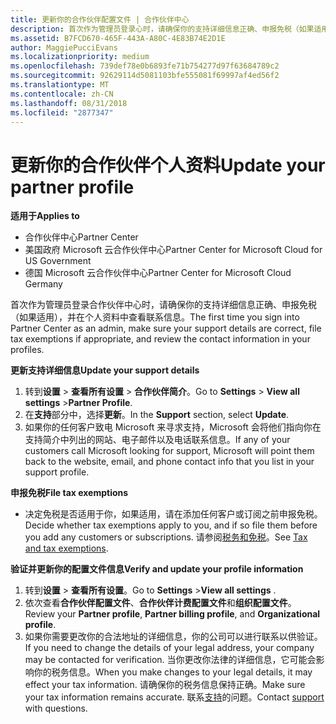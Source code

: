 ```yaml
---
title: 更新你的合作伙伴配置文件 | 合作伙伴中心
description: 首次作为管理员登录心时，请确保你的支持详细信息正确、申报免税（如果适用），并在个人资料中查看联系信息。
ms.assetid: B7FCD670-465F-443A-A80C-4E83B74E2D1E
author: MaggiePucciEvans
ms.localizationpriority: medium
ms.openlocfilehash: 739def78e0b6893fe71b754277d97f63684789c2
ms.sourcegitcommit: 92629114d5081103bfe555081f69997af4ed56f2
ms.translationtype: MT
ms.contentlocale: zh-CN
ms.lasthandoff: 08/31/2018
ms.locfileid: "2877347"
---
```

# <a name="update-your-partner-profile"></a><span data-ttu-id="5b0ff-103">更新你的合作伙伴个人资料</span><span class="sxs-lookup"><span data-stu-id="5b0ff-103">Update your partner profile</span></span>

**<span data-ttu-id="5b0ff-104">适用于</span><span class="sxs-lookup"><span data-stu-id="5b0ff-104">Applies to</span></span>**

-  <span data-ttu-id="5b0ff-105">合作伙伴中心</span><span class="sxs-lookup"><span data-stu-id="5b0ff-105">Partner Center</span></span>
-  <span data-ttu-id="5b0ff-106">美国政府 Microsoft 云合作伙伴中心</span><span class="sxs-lookup"><span data-stu-id="5b0ff-106">Partner Center for Microsoft Cloud for US Government</span></span>
-  <span data-ttu-id="5b0ff-107">德国 Microsoft 云合作伙伴中心</span><span class="sxs-lookup"><span data-stu-id="5b0ff-107">Partner Center for Microsoft Cloud Germany</span></span>

<span data-ttu-id="5b0ff-108">首次作为管理员登录合作伙伴中心时，请确保你的支持详细信息正确、申报免税（如果适用），并在个人资料中查看联系信息。</span><span class="sxs-lookup"><span data-stu-id="5b0ff-108">The first time you sign into Partner Center as an admin, make sure your support details are correct, file tax exemptions if appropriate, and review the contact information in your profiles.</span></span>

**<span data-ttu-id="5b0ff-109">更新支持详细信息</span><span class="sxs-lookup"><span data-stu-id="5b0ff-109">Update your support details</span></span>**

1.  <span data-ttu-id="5b0ff-110">转到**设置** &gt; **查看所有设置** &gt; **合作伙伴简介**。</span><span class="sxs-lookup"><span data-stu-id="5b0ff-110">Go to **Settings** &gt; **View all settings** &gt;**Partner Profile**.</span></span>
2.  <span data-ttu-id="5b0ff-111">在**支持**部分中，选择**更新**。</span><span class="sxs-lookup"><span data-stu-id="5b0ff-111">In the **Support** section, select **Update**.</span></span>
3.  <span data-ttu-id="5b0ff-112">如果你的任何客户致电 Microsoft 来寻求支持，Microsoft 会将他们指向你在支持简介中列出的网站、电子邮件以及电话联系信息。</span><span class="sxs-lookup"><span data-stu-id="5b0ff-112">If any of your customers call Microsoft looking for support, Microsoft will point them back to the website, email, and phone contact info that you list in your support profile.</span></span>

**<span data-ttu-id="5b0ff-113">申报免税</span><span class="sxs-lookup"><span data-stu-id="5b0ff-113">File tax exemptions</span></span>**

-   <span data-ttu-id="5b0ff-114">决定免税是否适用于你，如果适用，请在添加任何客户或订阅之前申报免税。</span><span class="sxs-lookup"><span data-stu-id="5b0ff-114">Decide whether tax exemptions apply to you, and if so file them before you add any customers or subscriptions.</span></span> <span data-ttu-id="5b0ff-115">请参阅[税务和免税](tax-and-tax-exemptions.md)。</span><span class="sxs-lookup"><span data-stu-id="5b0ff-115">See [Tax and tax exemptions](tax-and-tax-exemptions.md).</span></span>

**<span data-ttu-id="5b0ff-116">验证并更新你的配置文件信息</span><span class="sxs-lookup"><span data-stu-id="5b0ff-116">Verify and update your profile information</span></span>**

1.  <span data-ttu-id="5b0ff-117">转到**设置** &gt; **查看所有设置**。</span><span class="sxs-lookup"><span data-stu-id="5b0ff-117">Go to **Settings** &gt;**View all settings** .</span></span> 
2.  <span data-ttu-id="5b0ff-118">依次查看**合作伙伴配置文件**、**合作伙伴计费配置文件**和**组织配置文件**。</span><span class="sxs-lookup"><span data-stu-id="5b0ff-118">Review your **Partner profile**, **Partner billing profile**, and **Organizational profile**.</span></span>
3.  <span data-ttu-id="5b0ff-119">如果你需要更改你的合法地址的详细信息，你的公司可以进行联系以供验证。</span><span class="sxs-lookup"><span data-stu-id="5b0ff-119">If you need to change the details of your legal address, your company may be contacted for verification.</span></span> <span data-ttu-id="5b0ff-120">当你更改你法律的详细信息，它可能会影响你的税务信息。</span><span class="sxs-lookup"><span data-stu-id="5b0ff-120">When you make changes to your legal details, it may effect your tax information.</span></span> <span data-ttu-id="5b0ff-121">请确保你的税务信息保持正确。</span><span class="sxs-lookup"><span data-stu-id="5b0ff-121">Make sure your tax information remains accurate.</span></span> <span data-ttu-id="5b0ff-122">联系[支持](https://partner.microsoft.com/support/contact-support)的问题。</span><span class="sxs-lookup"><span data-stu-id="5b0ff-122">Contact [support](https://partner.microsoft.com/support/contact-support) with questions.</span></span>

 

 



